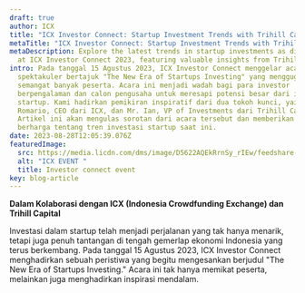 ```yaml
---
draft: true
author: ICX
title: "ICX Investor Connect: Startup Investment Trends with Trihill Capital"
metaTitle: "ICX Investor Connect: Startup Investment Trends with Trihill Capital"
metaDescription: Explore the latest trends in startup investments as discussed
  at ICX Investor Connect 2023, featuring valuable insights from Trihill Capital
intro: Pada tanggal 15 Agustus 2023, ICX Investor Connect menggelar acara
  spektakuler bertajuk "The New Era of Startups Investing" yang menggugah
  semangat banyak peserta. Acara ini menjadi wadah bagi para investor
  berpengalaman dan calon pengusaha untuk meresapi potensi besar dari investasi
  startup. Kami hadirkan pemikiran inspiratif dari dua tokoh kunci, yaitu Mr.
  Romario, CEO dari ICX, dan Mr. Ian, VP of Investments dari Trihill Capital.
  Artikel ini akan mengulas sorotan dari acara tersebut dan memberikan wawasan
  berharga tentang tren investasi startup saat ini.
date: 2023-08-28T12:05:39.076Z
featuredImage:
  src: https://media.licdn.com/dms/image/D5622AQEkRrnSy_rIEw/feedshare-shrink_1280/0/1692594313594?e=1695859200&v=beta&t=untvojd7GQ9OdvKve2Lqnw3tfxTkReyzBNae0JcD_nw
  alt: "ICX EVENT "
  title: Investor connect event
key: blog-article
---
```



**Dalam Kolaborasi dengan ICX (Indonesia Crowdfunding Exchange) dan Trihill Capital**

Investasi dalam startup telah menjadi perjalanan yang tak hanya menarik, tetapi juga penuh tantangan di tengah gemerlap ekonomi Indonesia yang terus berkembang. Pada tanggal 15 Agustus 2023, ICX Investor Connect menghadirkan sebuah peristiwa yang begitu mengesankan berjudul "The New Era of Startups Investing." Acara ini tak hanya memikat peserta, melainkan juga menghadirkan inspirasi mendalam.